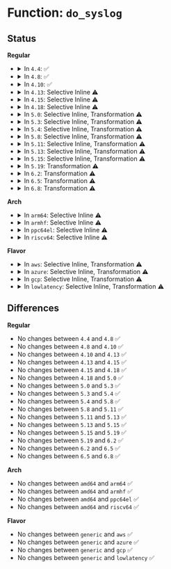 # Function: <code>do_syslog</code>

## Status
<b>Regular</b>
<ul>
<li>
<details>
<summary>In <code>4.4</code>: ✅</summary>

```c
int do_syslog(int type, char *buf, int len, int source);
```

**Collision:** Unique Global

**Inline:** No

**Transformation:** False

**Instances:**

```
In kernel/printk/printk.c (ffffffff810d94a0)
Location: kernel/printk/printk.c:1297
Inline: False
Direct callers:
  - kernel/printk/printk.c:SyS_syslog
  - fs/proc/kmsg.c:kmsg_release
  - fs/proc/kmsg.c:kmsg_open
  - fs/proc/kmsg.c:kmsg_poll
  - fs/proc/kmsg.c:kmsg_read
  - fs/proc/kmsg.c:kmsg_read
```
**Symbols:**

```
ffffffff810d94a0-ffffffff810d99cc: do_syslog (STB_GLOBAL)
```
</details>
</li>
<li>
<details>
<summary>In <code>4.8</code>: ✅</summary>

```c
int do_syslog(int type, char *buf, int len, int source);
```

**Collision:** Unique Global

**Inline:** No

**Transformation:** False

**Instances:**

```
In kernel/printk/printk.c (ffffffff810de640)
Location: kernel/printk/printk.c:1428
Inline: False
Direct callers:
  - kernel/printk/printk.c:SyS_syslog
  - fs/proc/kmsg.c:kmsg_poll
  - fs/proc/kmsg.c:kmsg_read
  - fs/proc/kmsg.c:kmsg_read
  - fs/proc/kmsg.c:kmsg_release
  - fs/proc/kmsg.c:kmsg_open
```
**Symbols:**

```
ffffffff810de640-ffffffff810deb8b: do_syslog (STB_GLOBAL)
```
</details>
</li>
<li>
<details>
<summary>In <code>4.10</code>: ✅</summary>

```c
int do_syslog(int type, char *buf, int len, int source);
```

**Collision:** Unique Global

**Inline:** No

**Transformation:** False

**Instances:**

```
In kernel/printk/printk.c (ffffffff810e4c10)
Location: kernel/printk/printk.c:1380
Inline: False
Direct callers:
  - kernel/printk/printk.c:SyS_syslog
  - fs/proc/kmsg.c:kmsg_poll
  - fs/proc/kmsg.c:kmsg_read
  - fs/proc/kmsg.c:kmsg_read
  - fs/proc/kmsg.c:kmsg_release
  - fs/proc/kmsg.c:kmsg_open
```
**Symbols:**

```
ffffffff810e4c10-ffffffff810e50ef: do_syslog (STB_GLOBAL)
```
</details>
</li>
<li>
<details>
<summary>In <code>4.13</code>: Selective Inline ⚠️</summary>

```c
int do_syslog(int type, char *buf, int len, int source);
```

**Collision:** Unique Global

**Inline:** Selective

**Transformation:** False

**Instances:**

```
In kernel/printk/printk.c (ffffffff810e3ed0)
Location: kernel/printk/printk.c:1430
Inline: True
Direct callers:
  - kernel/printk/printk.c:SyS_syslog
  - fs/proc/kmsg.c:kmsg_poll
  - fs/proc/kmsg.c:kmsg_read
  - fs/proc/kmsg.c:kmsg_read
  - fs/proc/kmsg.c:kmsg_release
  - fs/proc/kmsg.c:kmsg_open
```
**Symbols:**

```
ffffffff810e3ed0-ffffffff810e43d8: do_syslog (STB_GLOBAL)
```
</details>
</li>
<li>
<details>
<summary>In <code>4.15</code>: Selective Inline ⚠️</summary>

```c
int do_syslog(int type, char *buf, int len, int source);
```

**Collision:** Unique Global

**Inline:** Selective

**Transformation:** False

**Instances:**

```
In kernel/printk/printk.c (ffffffff810ec170)
Location: kernel/printk/printk.c:1429
Inline: True
Direct callers:
  - kernel/printk/printk.c:SyS_syslog
  - fs/proc/kmsg.c:kmsg_poll
  - fs/proc/kmsg.c:kmsg_read
  - fs/proc/kmsg.c:kmsg_read
  - fs/proc/kmsg.c:kmsg_release
  - fs/proc/kmsg.c:kmsg_open
```
**Symbols:**

```
ffffffff810ec170-ffffffff810ec67d: do_syslog (STB_GLOBAL)
```
</details>
</li>
<li>
<details>
<summary>In <code>4.18</code>: Selective Inline ⚠️</summary>

```c
int do_syslog(int type, char *buf, int len, int source);
```

**Collision:** Unique Global

**Inline:** Selective

**Transformation:** False

**Instances:**

```
In kernel/printk/printk.c (ffffffff810f3d50)
Location: kernel/printk/printk.c:1433
Inline: True
Direct callers:
  - kernel/printk/printk.c:__ia32_sys_syslog
  - kernel/printk/printk.c:__x64_sys_syslog
  - fs/proc/kmsg.c:kmsg_poll
  - fs/proc/kmsg.c:kmsg_read
  - fs/proc/kmsg.c:kmsg_read
  - fs/proc/kmsg.c:kmsg_release
  - fs/proc/kmsg.c:kmsg_open
```
**Symbols:**

```
ffffffff810f3d50-ffffffff810f424f: do_syslog (STB_GLOBAL)
```
</details>
</li>
<li>
<details>
<summary>In <code>5.0</code>: Selective Inline, Transformation ⚠️</summary>

```c
int do_syslog(int type, char *buf, int len, int source);
```

**Collision:** Unique Global

**Inline:** Selective

**Transformation:** True

**Instances:**

```
In kernel/printk/printk.c (ffffffff810feec0)
Location: kernel/printk/printk.c:1449
Inline: True
Direct callers:
  - kernel/printk/printk.c:__ia32_sys_syslog
  - kernel/printk/printk.c:__x64_sys_syslog
  - fs/proc/kmsg.c:kmsg_poll
  - fs/proc/kmsg.c:kmsg_read
  - fs/proc/kmsg.c:kmsg_read
  - fs/proc/kmsg.c:kmsg_release
  - fs/proc/kmsg.c:kmsg_open
```
**Symbols:**

```
ffffffff810feec0-ffffffff810ff752: do_syslog.part.22 (STB_LOCAL)
ffffffff810ff9c0-ffffffff810ff9ff: do_syslog (STB_GLOBAL)
```
</details>
</li>
<li>
<details>
<summary>In <code>5.3</code>: Selective Inline, Transformation ⚠️</summary>

```c
int do_syslog(int type, char *buf, int len, int source);
```

**Collision:** Unique Global

**Inline:** Selective

**Transformation:** True

**Instances:**

```
In kernel/printk/printk.c (ffffffff81107580)
Location: kernel/printk/printk.c:1493
Inline: True
Direct callers:
  - kernel/printk/printk.c:__ia32_sys_syslog
  - kernel/printk/printk.c:__x64_sys_syslog
  - fs/proc/kmsg.c:kmsg_poll
  - fs/proc/kmsg.c:kmsg_read
  - fs/proc/kmsg.c:kmsg_read
  - fs/proc/kmsg.c:kmsg_release
  - fs/proc/kmsg.c:kmsg_open
```
**Symbols:**

```
ffffffff81107580-ffffffff81107e9b: do_syslog.part.0 (STB_LOCAL)
ffffffff81108100-ffffffff81108143: do_syslog (STB_GLOBAL)
```
</details>
</li>
<li>
<details>
<summary>In <code>5.4</code>: Selective Inline, Transformation ⚠️</summary>

```c
int do_syslog(int type, char *buf, int len, int source);
```

**Collision:** Unique Global

**Inline:** Selective

**Transformation:** True

**Instances:**

```
In kernel/printk/printk.c (ffffffff81113940)
Location: kernel/printk/printk.c:1503
Inline: True
Direct callers:
  - kernel/printk/printk.c:__ia32_sys_syslog
  - kernel/printk/printk.c:__x64_sys_syslog
  - fs/proc/kmsg.c:kmsg_poll
  - fs/proc/kmsg.c:kmsg_read
  - fs/proc/kmsg.c:kmsg_read
  - fs/proc/kmsg.c:kmsg_release
  - fs/proc/kmsg.c:kmsg_open
```
**Symbols:**

```
ffffffff81113940-ffffffff8111427d: do_syslog.part.0 (STB_LOCAL)
ffffffff811144e0-ffffffff81114523: do_syslog (STB_GLOBAL)
```
</details>
</li>
<li>
<details>
<summary>In <code>5.8</code>: Selective Inline, Transformation ⚠️</summary>

```c
int do_syslog(int type, char *buf, int len, int source);
```

**Collision:** Unique Global

**Inline:** Selective

**Transformation:** True

**Instances:**

```
In kernel/printk/printk.c (ffffffff8111f9ac)
Location: kernel/printk/printk.c:1531
Inline: True
Inline callers:
  - kernel/printk/printk.c:__ia32_sys_syslog
  - kernel/printk/printk.c:__x64_sys_syslog
Direct callers:
  - kernel/printk/printk.c:__ia32_sys_syslog
  - kernel/printk/printk.c:__x64_sys_syslog
  - fs/proc/kmsg.c:kmsg_poll
  - fs/proc/kmsg.c:kmsg_read
  - fs/proc/kmsg.c:kmsg_read
  - fs/proc/kmsg.c:kmsg_release
  - fs/proc/kmsg.c:kmsg_open
```
**Symbols:**

```
ffffffff8111f540-ffffffff8111f94c: do_syslog.part.0 (STB_LOCAL)
ffffffff8111ff90-ffffffff8111ffd3: do_syslog (STB_GLOBAL)
```
</details>
</li>
<li>
<details>
<summary>In <code>5.11</code>: Selective Inline, Transformation ⚠️</summary>

```c
int do_syslog(int type, char *buf, int len, int source);
```

**Collision:** Unique Global

**Inline:** Selective

**Transformation:** True

**Instances:**

```
In kernel/printk/printk.c (ffffffff8111a6fc)
Location: kernel/printk/printk.c:1561
Inline: True
Inline callers:
  - kernel/printk/printk.c:__ia32_sys_syslog
  - kernel/printk/printk.c:__x64_sys_syslog
Direct callers:
  - kernel/printk/printk.c:__ia32_sys_syslog
  - kernel/printk/printk.c:__x64_sys_syslog
  - fs/proc/kmsg.c:kmsg_poll
  - fs/proc/kmsg.c:kmsg_read
  - fs/proc/kmsg.c:kmsg_read
  - fs/proc/kmsg.c:kmsg_release
  - fs/proc/kmsg.c:kmsg_open
```
**Symbols:**

```
ffffffff8111a250-ffffffff8111a6a0: do_syslog.part.0 (STB_LOCAL)
ffffffff8111aca0-ffffffff8111ace3: do_syslog (STB_GLOBAL)
```
</details>
</li>
<li>
<details>
<summary>In <code>5.13</code>: Selective Inline, Transformation ⚠️</summary>

```c
int do_syslog(int type, char *buf, int len, int source);
```

**Collision:** Unique Global

**Inline:** Selective

**Transformation:** True

**Instances:**

```
In kernel/printk/printk.c (ffffffff8111ac6c)
Location: kernel/printk/printk.c:1633
Inline: True
Inline callers:
  - kernel/printk/printk.c:__ia32_sys_syslog
  - kernel/printk/printk.c:__x64_sys_syslog
Direct callers:
  - kernel/printk/printk.c:__ia32_sys_syslog
  - kernel/printk/printk.c:__x64_sys_syslog
  - fs/proc/kmsg.c:kmsg_poll
  - fs/proc/kmsg.c:kmsg_read
  - fs/proc/kmsg.c:kmsg_read
  - fs/proc/kmsg.c:kmsg_release
  - fs/proc/kmsg.c:kmsg_open
```
**Symbols:**

```
ffffffff8111a790-ffffffff8111ac0c: do_syslog.part.0 (STB_LOCAL)
ffffffff8111b240-ffffffff8111b283: do_syslog (STB_GLOBAL)
```
</details>
</li>
<li>
<details>
<summary>In <code>5.15</code>: Selective Inline, Transformation ⚠️</summary>

```c
int do_syslog(int type, char *buf, int len, int source);
```

**Collision:** Unique Global

**Inline:** Selective

**Transformation:** True

**Instances:**

```
In kernel/printk/printk.c (ffffffff8113a26c)
Location: kernel/printk/printk.c:1632
Inline: True
Inline callers:
  - kernel/printk/printk.c:__ia32_sys_syslog
  - kernel/printk/printk.c:__x64_sys_syslog
Direct callers:
  - kernel/printk/printk.c:__ia32_sys_syslog
  - kernel/printk/printk.c:__x64_sys_syslog
  - fs/proc/kmsg.c:kmsg_poll
  - fs/proc/kmsg.c:kmsg_read
  - fs/proc/kmsg.c:kmsg_read
  - fs/proc/kmsg.c:kmsg_release
  - fs/proc/kmsg.c:kmsg_open
```
**Symbols:**

```
ffffffff81139e80-ffffffff8113a201: do_syslog.part.0 (STB_LOCAL)
ffffffff81cac1d7-ffffffff81cac216: do_syslog.part.0.cold (STB_LOCAL)
ffffffff8113b450-ffffffff8113b493: do_syslog (STB_GLOBAL)
```
</details>
</li>
<li>
<details>
<summary>In <code>5.19</code>: Transformation ⚠️</summary>

```c
int do_syslog(int type, char *buf, int len, int source);
```

**Collision:** Unique Global

**Inline:** No

**Transformation:** True

**Instances:**

```
In kernel/printk/printk.c (0)
Location: kernel/printk/printk.c:1659
Inline: False
Direct callers:
  - kernel/printk/printk.c:__ia32_sys_syslog
  - kernel/printk/printk.c:__x64_sys_syslog
  - fs/proc/kmsg.c:kmsg_poll
  - fs/proc/kmsg.c:kmsg_read
  - fs/proc/kmsg.c:kmsg_read
  - fs/proc/kmsg.c:kmsg_release
  - fs/proc/kmsg.c:kmsg_open
```
**Symbols:**

```
ffffffff81e5c931-ffffffff81e5c97e: do_syslog.cold (STB_LOCAL)
ffffffff8115e0e0-ffffffff8115e4b8: do_syslog (STB_GLOBAL)
```
</details>
</li>
<li>
<details>
<summary>In <code>6.2</code>: Transformation ⚠️</summary>

```c
int do_syslog(int type, char *buf, int len, int source);
```

**Collision:** Unique Global

**Inline:** No

**Transformation:** True

**Instances:**

```
In kernel/printk/printk.c (0)
Location: kernel/printk/printk.c:1740
Inline: False
Direct callers:
  - kernel/printk/printk.c:__ia32_sys_syslog
  - kernel/printk/printk.c:__x64_sys_syslog
  - fs/proc/kmsg.c:kmsg_poll
  - fs/proc/kmsg.c:kmsg_read
  - fs/proc/kmsg.c:kmsg_read
  - fs/proc/kmsg.c:kmsg_release
  - fs/proc/kmsg.c:kmsg_open
```
**Symbols:**

```
ffffffff82058ab9-ffffffff82058b06: do_syslog.cold (STB_LOCAL)
ffffffff81190fd0-ffffffff811913a8: do_syslog (STB_GLOBAL)
```
</details>
</li>
<li>
<details>
<summary>In <code>6.5</code>: Transformation ⚠️</summary>

```c
int do_syslog(int type, char *buf, int len, int source);
```

**Collision:** Unique Global

**Inline:** No

**Transformation:** True

**Instances:**

```
In kernel/printk/printk.c (0)
Location: kernel/printk/printk.c:1709
Inline: False
Direct callers:
  - kernel/printk/printk.c:__ia32_sys_syslog
  - kernel/printk/printk.c:__x64_sys_syslog
  - fs/proc/kmsg.c:kmsg_poll
  - fs/proc/kmsg.c:kmsg_read
  - fs/proc/kmsg.c:kmsg_read
  - fs/proc/kmsg.c:kmsg_release
  - fs/proc/kmsg.c:kmsg_open
```
**Symbols:**

```
ffffffff820d735f-ffffffff820d739e: do_syslog.cold (STB_LOCAL)
ffffffff811a28e0-ffffffff811a2ca8: do_syslog (STB_GLOBAL)
```
</details>
</li>
<li>
<details>
<summary>In <code>6.8</code>: Transformation ⚠️</summary>

```c
int do_syslog(int type, char *buf, int len, int source);
```

**Collision:** Unique Global

**Inline:** No

**Transformation:** True

**Instances:**

```
In kernel/printk/printk.c (0)
Location: kernel/printk/printk.c:1705
Inline: False
Direct callers:
  - kernel/printk/printk.c:__ia32_sys_syslog
  - kernel/printk/printk.c:__x64_sys_syslog
  - fs/proc/kmsg.c:kmsg_poll
  - fs/proc/kmsg.c:kmsg_read
  - fs/proc/kmsg.c:kmsg_read
  - fs/proc/kmsg.c:kmsg_release
  - fs/proc/kmsg.c:kmsg_open
```
**Symbols:**

```
ffffffff821b24f0-ffffffff821b252f: do_syslog.cold (STB_LOCAL)
ffffffff811b07a0-ffffffff811b0b68: do_syslog (STB_GLOBAL)
```
</details>
</li>
</ul>
<b>Arch</b>
<ul>
<li>
<details>
<summary>In <code>arm64</code>: Selective Inline ⚠️</summary>

```c
int do_syslog(int type, char *buf, int len, int source);
```

**Collision:** Unique Global

**Inline:** Selective

**Transformation:** False

**Instances:**

```
In kernel/printk/printk.c (ffff800010174ff8)
Location: kernel/printk/printk.c:1503
Inline: True
Direct callers:
  - kernel/printk/printk.c:__arm64_sys_syslog
  - fs/proc/kmsg.c:kmsg_poll
  - fs/proc/kmsg.c:kmsg_read
  - fs/proc/kmsg.c:kmsg_read
  - fs/proc/kmsg.c:kmsg_release
  - fs/proc/kmsg.c:kmsg_open
```
**Symbols:**

```
ffff800010174ff8-ffff8000101754d8: do_syslog (STB_GLOBAL)
```
</details>
</li>
<li>
<details>
<summary>In <code>armhf</code>: Selective Inline ⚠️</summary>

```c
int do_syslog(int type, char *buf, int len, int source);
```

**Collision:** Unique Global

**Inline:** Selective

**Transformation:** False

**Instances:**

```
In kernel/printk/printk.c (c03c71ac)
Location: kernel/printk/printk.c:1503
Inline: True
Direct callers:
  - kernel/printk/printk.c:__se_sys_syslog
  - fs/proc/kmsg.c:kmsg_poll
  - fs/proc/kmsg.c:kmsg_read
  - fs/proc/kmsg.c:kmsg_read
  - fs/proc/kmsg.c:kmsg_release
  - fs/proc/kmsg.c:kmsg_open
```
**Symbols:**

```
c03c71ac-c03c77d0: do_syslog (STB_GLOBAL)
```
</details>
</li>
<li>
<details>
<summary>In <code>ppc64el</code>: Selective Inline ⚠️</summary>

```c
int do_syslog(int type, char *buf, int len, int source);
```

**Collision:** Unique Global

**Inline:** Selective

**Transformation:** False

**Instances:**

```
In kernel/printk/printk.c (c0000000001ce050)
Location: kernel/printk/printk.c:1503
Inline: True
Direct callers:
  - kernel/printk/printk.c:__se_sys_syslog
  - fs/proc/kmsg.c:kmsg_poll
  - fs/proc/kmsg.c:kmsg_read
  - fs/proc/kmsg.c:kmsg_read
  - fs/proc/kmsg.c:kmsg_release
  - fs/proc/kmsg.c:kmsg_open
```
**Symbols:**

```
c0000000001ce050-c0000000001cec38: do_syslog (STB_GLOBAL)
```
</details>
</li>
<li>
<details>
<summary>In <code>riscv64</code>: Selective Inline ⚠️</summary>

```c
int do_syslog(int type, char *buf, int len, int source);
```

**Collision:** Unique Global

**Inline:** Selective

**Transformation:** False

**Instances:**

```
In kernel/printk/printk.c (ffffffe00011045c)
Location: kernel/printk/printk.c:1503
Inline: True
Direct callers:
  - kernel/printk/printk.c:__se_sys_syslog
  - fs/proc/kmsg.c:kmsg_poll
  - fs/proc/kmsg.c:kmsg_read
  - fs/proc/kmsg.c:kmsg_read
  - fs/proc/kmsg.c:kmsg_release
  - fs/proc/kmsg.c:kmsg_open
```
**Symbols:**

```
ffffffe00011045c-ffffffe000110d32: do_syslog (STB_GLOBAL)
```
</details>
</li>
</ul>
<b>Flavor</b>
<ul>
<li>
<details>
<summary>In <code>aws</code>: Selective Inline, Transformation ⚠️</summary>

```c
int do_syslog(int type, char *buf, int len, int source);
```

**Collision:** Unique Global

**Inline:** Selective

**Transformation:** True

**Instances:**

```
In kernel/printk/printk.c (ffffffff8110bf20)
Location: kernel/printk/printk.c:1503
Inline: True
Direct callers:
  - kernel/printk/printk.c:__ia32_sys_syslog
  - kernel/printk/printk.c:__x64_sys_syslog
  - fs/proc/kmsg.c:kmsg_poll
  - fs/proc/kmsg.c:kmsg_read
  - fs/proc/kmsg.c:kmsg_read
  - fs/proc/kmsg.c:kmsg_release
  - fs/proc/kmsg.c:kmsg_open
```
**Symbols:**

```
ffffffff8110bf20-ffffffff8110c85d: do_syslog.part.0 (STB_LOCAL)
ffffffff8110cac0-ffffffff8110cb03: do_syslog (STB_GLOBAL)
```
</details>
</li>
<li>
<details>
<summary>In <code>azure</code>: Selective Inline, Transformation ⚠️</summary>

```c
int do_syslog(int type, char *buf, int len, int source);
```

**Collision:** Unique Global

**Inline:** Selective

**Transformation:** True

**Instances:**

```
In kernel/printk/printk.c (ffffffff810fcd30)
Location: kernel/printk/printk.c:1503
Inline: True
Direct callers:
  - kernel/printk/printk.c:__ia32_sys_syslog
  - kernel/printk/printk.c:__x64_sys_syslog
  - fs/proc/kmsg.c:kmsg_poll
  - fs/proc/kmsg.c:kmsg_read
  - fs/proc/kmsg.c:kmsg_read
  - fs/proc/kmsg.c:kmsg_release
  - fs/proc/kmsg.c:kmsg_open
```
**Symbols:**

```
ffffffff810fcd30-ffffffff810fd62b: do_syslog.part.0 (STB_LOCAL)
ffffffff810fd890-ffffffff810fd8d3: do_syslog (STB_GLOBAL)
```
</details>
</li>
<li>
<details>
<summary>In <code>gcp</code>: Selective Inline, Transformation ⚠️</summary>

```c
int do_syslog(int type, char *buf, int len, int source);
```

**Collision:** Unique Global

**Inline:** Selective

**Transformation:** True

**Instances:**

```
In kernel/printk/printk.c (ffffffff81109e10)
Location: kernel/printk/printk.c:1503
Inline: True
Direct callers:
  - kernel/printk/printk.c:__ia32_sys_syslog
  - kernel/printk/printk.c:__x64_sys_syslog
  - fs/proc/kmsg.c:kmsg_poll
  - fs/proc/kmsg.c:kmsg_read
  - fs/proc/kmsg.c:kmsg_read
  - fs/proc/kmsg.c:kmsg_release
  - fs/proc/kmsg.c:kmsg_open
```
**Symbols:**

```
ffffffff81109e10-ffffffff8110a74d: do_syslog.part.0 (STB_LOCAL)
ffffffff8110a9b0-ffffffff8110a9f3: do_syslog (STB_GLOBAL)
```
</details>
</li>
<li>
<details>
<summary>In <code>lowlatency</code>: Selective Inline, Transformation ⚠️</summary>

```c
int do_syslog(int type, char *buf, int len, int source);
```

**Collision:** Unique Global

**Inline:** Selective

**Transformation:** True

**Instances:**

```
In kernel/printk/printk.c (ffffffff81114fa0)
Location: kernel/printk/printk.c:1503
Inline: True
Direct callers:
  - kernel/printk/printk.c:__ia32_sys_syslog
  - kernel/printk/printk.c:__x64_sys_syslog
  - fs/proc/kmsg.c:kmsg_poll
  - fs/proc/kmsg.c:kmsg_read
  - fs/proc/kmsg.c:kmsg_read
  - fs/proc/kmsg.c:kmsg_release
  - fs/proc/kmsg.c:kmsg_open
```
**Symbols:**

```
ffffffff81114fa0-ffffffff811158a3: do_syslog.part.0 (STB_LOCAL)
ffffffff81115dc0-ffffffff81115e03: do_syslog (STB_GLOBAL)
```
</details>
</li>
</ul>

## Differences
<b>Regular</b>
<ul>
<li>
No changes between <code>4.4</code> and <code>4.8</code> ✅
</li>
<li>
No changes between <code>4.8</code> and <code>4.10</code> ✅
</li>
<li>
No changes between <code>4.10</code> and <code>4.13</code> ✅
</li>
<li>
No changes between <code>4.13</code> and <code>4.15</code> ✅
</li>
<li>
No changes between <code>4.15</code> and <code>4.18</code> ✅
</li>
<li>
No changes between <code>4.18</code> and <code>5.0</code> ✅
</li>
<li>
No changes between <code>5.0</code> and <code>5.3</code> ✅
</li>
<li>
No changes between <code>5.3</code> and <code>5.4</code> ✅
</li>
<li>
No changes between <code>5.4</code> and <code>5.8</code> ✅
</li>
<li>
No changes between <code>5.8</code> and <code>5.11</code> ✅
</li>
<li>
No changes between <code>5.11</code> and <code>5.13</code> ✅
</li>
<li>
No changes between <code>5.13</code> and <code>5.15</code> ✅
</li>
<li>
No changes between <code>5.15</code> and <code>5.19</code> ✅
</li>
<li>
No changes between <code>5.19</code> and <code>6.2</code> ✅
</li>
<li>
No changes between <code>6.2</code> and <code>6.5</code> ✅
</li>
<li>
No changes between <code>6.5</code> and <code>6.8</code> ✅
</li>
</ul>
<b>Arch</b>
<ul>
<li>
No changes between <code>amd64</code> and <code>arm64</code> ✅
</li>
<li>
No changes between <code>amd64</code> and <code>armhf</code> ✅
</li>
<li>
No changes between <code>amd64</code> and <code>ppc64el</code> ✅
</li>
<li>
No changes between <code>amd64</code> and <code>riscv64</code> ✅
</li>
</ul>
<b>Flavor</b>
<ul>
<li>
No changes between <code>generic</code> and <code>aws</code> ✅
</li>
<li>
No changes between <code>generic</code> and <code>azure</code> ✅
</li>
<li>
No changes between <code>generic</code> and <code>gcp</code> ✅
</li>
<li>
No changes between <code>generic</code> and <code>lowlatency</code> ✅
</li>
</ul>
